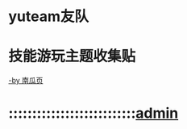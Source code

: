 # yuteam友队
# 技能游玩主题收集贴
[-by 南瓜页](https://myngy.github.io/)
# :::::::::::::::::::::::::::[admin](https://github.com/myio/myio.github.io/edit/master/README.md)

